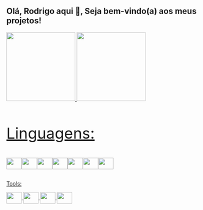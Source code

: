 ## Olá, Rodrigo aqui 👋, Seja bem-vindo(a) aos meus projetos! 

<!--
**rogueferrari/rogueferrari** is a ✨ _special_ ✨ repository because its `README.md` (this file) appears on your GitHub profile.

Here are some ideas to get you started:

- 🔭 I’m currently working on ...
- 🌱 I’m currently learning ...
- 👯 I’m looking to collaborate on ...
- 🤔 I’m looking for help with ...
- 💬 Ask me about ...
- 📫 How to reach me: ...
- 😄 Pronouns: ...
- ⚡ Fun fact: ...
-->
<link rel="stylesheet" href="https://cdn.jsdelivr.net/gh/devicons/devicon@v2.15.1/devicon.min.css">

<div>
  <a href="https://github.com/rogueferrari">
  <img height="180em" src="https://github-readme-stats.vercel.app/api?username=rogueferrari&show_icons=true&theme=vue-dark&include_all_commits=true&count_private=true"/>
  <img height="180em" src="https://github-readme-stats.vercel.app/api/top-langs/?username=rogueferrari&layout=compact&langs_count=7&theme=vue-dark"/>
</div>


<br/>

##

<p style="font-size: 40">Linguagens:</p>

<div style="display: flex"; "flex-wrap: wrap"> 
  <img src="https://cdn.jsdelivr.net/gh/devicons/devicon/icons/javascript/javascript-original.svg" height="30" width="40" align="center" />
  <img src="https://cdn.jsdelivr.net/gh/devicons/devicon/icons/java/java-original.svg" height="30" width="40" align="center" />
  <img src="https://cdn.jsdelivr.net/gh/devicons/devicon/icons/html5/html5-original.svg" height="30" width="40" align="center" />
  <img src="https://cdn.jsdelivr.net/gh/devicons/devicon/icons/css3/css3-original.svg" height="30" width="40" align="center" />
  <img src="https://cdn.jsdelivr.net/gh/devicons/devicon/icons/angularjs/angularjs-original.svg" height="30" width="40" align="center" />
  <img src="https://cdn.jsdelivr.net/gh/devicons/devicon/icons/mysql/mysql-original.svg" height="30" width="40" align="center" />
  <img src="https://cdn.jsdelivr.net/gh/devicons/devicon/icons/typescript/typescript-original.svg" height="30" width="40" align="center" />
</div>

##
<p>Tools:</p> 
<div>
   <img src="https://cdn.jsdelivr.net/gh/devicons/devicon/icons/vscode/vscode-original.svg" height="30" width="40" align="center" />
   <img src="https://cdn.jsdelivr.net/gh/devicons/devicon/icons/tomcat/tomcat-original.svg" height="30" width="40" align="center" />
   <img src="https://cdn.jsdelivr.net/gh/devicons/devicon/icons/apache/apache-original.svg" height="30" width="40" align="center" />
   <img src="https://cdn.jsdelivr.net/gh/devicons/devicon/icons/nodejs/nodejs-original.svg" height="30" width="40" align="center" />
</div>




          
          
         
          
